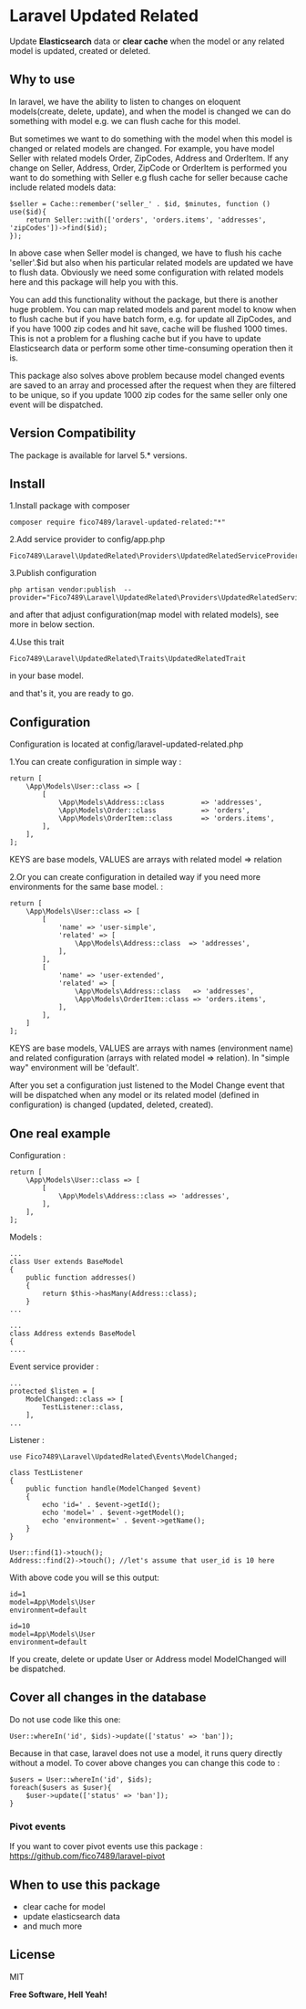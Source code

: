 # Laravel Updated Related

Update **Elasticsearch** data or **clear cache** when the model or any related model is updated, created or deleted.

## Why to use

In laravel, we have the ability to listen to changes on eloquent models(create, delete, update), and when the model is changed we can do something with model e.g.  we can flush cache for this model.

But sometimes we want to do something with the model when this model is changed or related models are changed.
For example, you have model Seller with related models Order, ZipCodes, Address and OrderItem. If any change on Seller, Address, Order, ZipCode or OrderItem is performed you want to do something with Seller e.g flush cache for seller because cache include related models data: 

```
$seller = Cache::remember('seller_' . $id, $minutes, function () use($id){
    return Seller::with(['orders', 'orders.items', 'addresses', 'zipCodes'])->find($id);
});
```

In above case when Seller model is changed, we have to flush his cache 'seller'.$id but also when his particular related models are updated we have to flush data. Obviously we need some configuration with related models here and this package will help you with this.

You can add this functionality without the package, but there is another huge problem. You can map related models and parent model to know when to flush cache but if you have batch form, e.g. for update all ZipCodes, and if you have 1000 zip codes and hit save, cache will be flushed 1000 times. This is not a problem for a flushing cache but if you have to update Elasticsearch data or perform some other time-consuming operation then it is. 

This package also solves above problem because model changed events are saved to an array and processed after the request when they are filtered to be unique, so if you update 1000 zip codes for the same seller only one event will be dispatched.


## Version Compatibility

The package is available for larvel 5.* versions.


## Install

1.Install package with composer
```
composer require fico7489/laravel-updated-related:"*"
```
2.Add service provider to config/app.php
```
Fico7489\Laravel\UpdatedRelated\Providers\UpdatedRelatedServiceProvider::class
```
3.Publish configuration 
```
php artisan vendor:publish  --provider="Fico7489\Laravel\UpdatedRelated\Providers\UpdatedRelatedServiceProvider"
```
and after that adjust configuration(map model with related models), see more in below section.

4.Use this trait
```
Fico7489\Laravel\UpdatedRelated\Traits\UpdatedRelatedTrait 
```
in your base model.

and that's it, you are ready to go.

## Configuration

Configuration is located at config/laravel-updated-related.php

1.You can create configuration in simple way : 

```
return [
    \App\Models\User::class => [
        [
            \App\Models\Address::class         => 'addresses',
            \App\Models\Order::class           => 'orders',
            \App\Models\OrderItem::class       => 'orders.items',
        ],
    ],
];
```
KEYS are base models, VALUES are arrays with related model => relation

2.Or you can create configuration in detailed way if you need more environments for the same base model. : 

```
return [
    \App\Models\User::class => [
        [
            'name' => 'user-simple',
            'related' => [
                \App\Models\Address::class  => 'addresses',
            ],
        ],
        [
            'name' => 'user-extended',
            'related' => [
                \App\Models\Address::class   => 'addresses',
                \App\Models\OrderItem::class => 'orders.items',
            ],
        ],
    ]
];
```

KEYS are base models, VALUES are arrays with names (environment name) and related configuration (arrays with related model => relation). In "simple way" environment will be 'default'.

After you set a configuration just listened to the Model Change event that will be dispatched when any model or its related model (defined in configuration) is changed (updated, deleted, created).

## One real example

Configuration :

```
return [
    \App\Models\User::class => [
        [
            \App\Models\Address::class => 'addresses',
        ],
    ],
];
```

Models :

```
...
class User extends BaseModel
{
    public function addresses()
    {
        return $this->hasMany(Address::class);
    }
...
```

```
...
class Address extends BaseModel
{
....
```

Event service provider :
```
...
protected $listen = [
    ModelChanged::class => [
        TestListener::class,
    ],
...
```

Listener :
```
use Fico7489\Laravel\UpdatedRelated\Events\ModelChanged;

class TestListener
{
    public function handle(ModelChanged $event)
    {
        echo 'id=' . $event->getId();
        echo 'model=' . $event->getModel();
        echo 'environment=' . $event->getName();
    }
}
```

```
User::find(1)->touch();
Address::find(2)->touch(); //let's assume that user_id is 10 here
```

With above code you will se this output:
```
id=1
model=App\Models\User
environment=default

id=10
model=App\Models\User
environment=default
```
If you create, delete or update User or Address model ModelChanged will be dispatched.

## Cover all changes in the database

Do not use code like this one: 
```
User::whereIn('id', $ids)->update(['status' => 'ban']);
```
Because in that case, laravel does not use a model, it runs query directly without a model. To cover above changes you can change this code to :
```
$users = User::whereIn('id', $ids);
foreach($users as $user){
    $user->update(['status' => 'ban']);
}
```

### Pivot events
If you want to cover pivot events use this package : https://github.com/fico7489/laravel-pivot


## When to use this package
* clear cache for model
* update elasticsearch data
* and much more

License
----

MIT


**Free Software, Hell Yeah!**